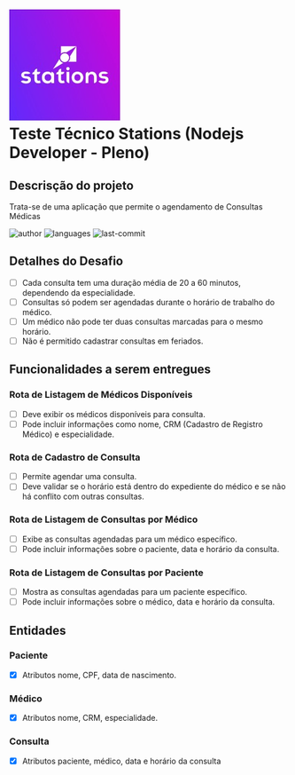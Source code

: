 # ![logo](.github/logo.jpg) <br/> Teste Técnico Stations (Nodejs Developer - Pleno)

## Descrisção do projeto

Trata-se de uma aplicação que permite o agendamento de Consultas Médicas

![author](https://img.shields.io/badge/autor-Alex%20Junior-brightgreen)
![languages](https://img.shields.io/github/languages/count/silvaAlex/stefanini)
![last-commit](https://img.shields.io/github/last-commit/silvaAlex/stefanini)

## Detalhes do Desafio

- [ ] Cada consulta tem uma duração média de 20 a 60 minutos, dependendo da especialidade.
- [ ] Consultas só podem ser agendadas durante o horário de trabalho do médico.
- [ ] Um médico não pode ter duas consultas marcadas para o mesmo horário.
- [ ] Não é permitido cadastrar consultas em feriados.

## Funcionalidades a serem entregues

### Rota de Listagem de Médicos Disponíveis

- [ ] Deve exibir os médicos disponíveis para consulta.
- [ ] Pode incluir informações como nome, CRM (Cadastro de Registro Médico) e especialidade.
 
### Rota de Cadastro de Consulta

- [ ] Permite agendar uma consulta.
- [ ] Deve validar se o horário está dentro do expediente do médico e se não há conflito com outras consultas.

### Rota de Listagem de Consultas por Médico

- [ ] Exibe as consultas agendadas para um médico específico.
- [ ] Pode incluir informações sobre o paciente, data e horário da consulta.

### Rota de Listagem de Consultas por Paciente

- [ ] Mostra as consultas agendadas para um paciente específico.
- [ ] Pode incluir informações sobre o médico, data e horário da consulta.

## Entidades

### Paciente

- [x] Atributos nome, CPF, data de nascimento.

### Médico

- [x] Atributos nome, CRM, especialidade.

### Consulta

- [x] Atributos paciente, médico, data e horário da consulta
